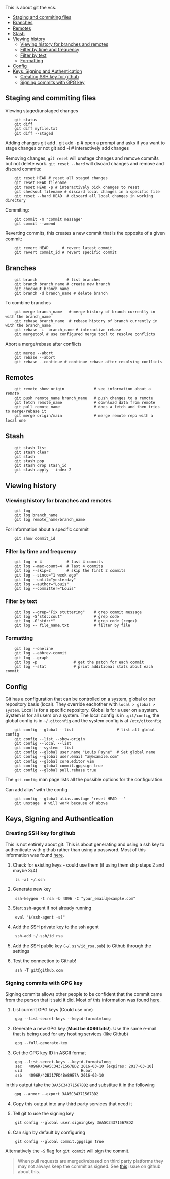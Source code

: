 This is about git the vcs.

- [Staging and commiting files](#staging-and-commiting-files)
- [Branches](#branches)
- [Remotes](#remotes)
- [Stash](#stash)
- [Viewing history](#viewing-history)
  - [Viewing history for branches and remotes](#viewing-history-for-branches-and-remotes)
  - [Filter by time and frequency](#filter-by-time-and-frequency)
  - [Filter by text](#filter-by-text)
  - [Formatting](#formatting)
- [Config](#config)
- [Keys, Signing and Authentication](#keys-signing-and-authentication)
  - [Creating SSH key for github](#creating-ssh-key-for-github)
  - [Signing commits with GPG key](#signing-commits-with-gpg-key)

## Staging and commiting files

Viewing staged/unstaged changes

        git status
        git diff
        git diff myfile.txt
        git diff --staged

Adding changes
        git add .
        git add -p      # open a prompt and asks if you want to stage changes or not
        git add -i      # interactively add changes

Removing changes, `git reset` will unstage changes and remove commits but not delete work. `git reset --hard` will discard changes and remove and discard commits:

        git reset HEAD # reset all staged changes
        git reset HEAD filename
        git reset HEAD -p # interactively pick changes to reset
        git checkout filename # discard local changes in a specific file
        git reset --hard HEAD  # discard all local changes in working directory

Commiting:

        git commit -m "commit message"
        git commit --amend

Reverting commits, this creates a new commit that is the opposite of a given commit:

        git revert HEAD      # revert latest commit
        git revert commit_id # revert specific commit

## Branches

        git branch             # list branches
        git branch branch_name # create new branch
        git checkout branch_name
        git branch -d branch_name # delete branch

To combine branches

        git merge branch_name   # merge history of branch currently in with the branch_name
        git rebase branch_name  # rebase history of branch currently in with the branch_name
        git rebase -i  branch_name # interactive rebase
        git mergetool # use configured merge tool to resolve conflicts

Abort a merge/rebase after conflicts

        git merge --abort
        git rebase --abort
        git rebase --continue # continue rebase after resolving conflicts

## Remotes

        git remote show origin             # see information about a remote
        git push remote_name branch_name   # push changes to a remote
        git fetch remote_name              # download data from remote
        git pull remote_name               # does a fetch and then tries to merge/rebase it
        git merge origin/main              # merge remote repo with a local one

## Stash

        git stash list
        git stash clear
        git stash
        git stash pop
        git stash drop stash_id
        git stash apply --index 2

## Viewing history

### Viewing history for branches and remotes

        git log
        git log branch_name
        git log remote_name/branch_name

For information about a specific commit

        git show commit_id

### Filter by time and frequency

        git log -n 4           # last 4 commits
        git log --max-count=4  # last 4 commits
        git log --skip=2       # skip the first 2 commits
        git log --since="1 week ago"
        git log --until="yesterday"
        git log --author="Louis"
        git log --committer="Louis"

### Filter by text

        git log --grep="Fix stuttering"    # grep commit message
        git log -S"std::cout"              # grep code
        git log -G"std::*"                 # grep code (regex)
        git log -- file_name.txt           # filter by file

### Formatting

        git log --oneline
        git log --abbrev-commit
        git log --graph
        git log -p                # get the patch for each commit
        git log --stat            # print additional stats about each commit

## Config

Git has a configuration that can be controlled on a system, global or per repository basis (local). They override eachother with `local > global > system`. Local is for a specific repository. Global is for a user on a system. System is for all users on a system. The local config is in `.git/config`, the global config is in `~/.gitconfig` and the system config is at `/etc/gitconfig`.

        git config --global --list                   # list all global config
        git config --list --show-origin
        git config --local --list
        git config --system --list
        git config --global user.name "Louis Payne"  # Set global name
        git config --global user.email "a@example.com"
        git config --global core.editor vim
        git config --global commit.gpgsign true
        git config --global pull.rebase true

The `git-config` man page lists all the possible options for the configuration.

Can add alias' with the config

        git config --global alias.unstage 'reset HEAD --'
        git unstage  # will work because of above

## Keys, Signing and Authentication

### Creating SSH key for github

This is not entirely about git. This is about generating and using a ssh key to authenticate with github rather than using a password. Most of this information was found [here](https://docs.github.com/en/authentication/connecting-to-github-with-ssh/about-ssh).

1) Check for existing keys - could use them (if using them skip steps 2 and maybe 3/4)

        ls -al ~/.ssh

2) Generate new key

        ssh-keygen -t rsa -b 4096 -C "your_email@example.com"

3) Start ssh-agent if not already running

        eval "$(ssh-agent -s)"

4) Add the SSH private key to the ssh agent

        ssh-add ~/.ssh/id_rsa

5) Add the SSH public key (`~/.ssh/id_rsa.pub`) to Github through the settings

6) Test the connection to Github!

        ssh -T git@github.com

### Signing commits with GPG key

Signing commits allows other people to be confident that the commit came from the person that it said it did. Most of this information was found [here](https://docs.github.com/en/authentication/managing-commit-signature-verification/about-commit-signature-verification).

1) List current GPG keys (Could use one)

        gpg --list-secret-keys --keyid-format=long

2) Generate a new GPG key (**Must be 4096 bits!**). Use the same e-mail that is being used for any hosting services (like Github)

        gpg --full-generate-key

3) Get the GPG key ID in ASCII format

        gpg --list-secret-keys --keyid-format=long
        sec   4096R/3AA5C34371567BD2 2016-03-10 [expires: 2017-03-10]
        uid                          Hubot 
        ssb   4096R/42B317FD4BA89E7A 2016-03-10

in this output take the `3AA5C34371567BD2` and substitue it in the following

        gpg --armor --export 3AA5C34371567BD2

4) Copy this output into any third party services that need it

5) Tell git to use the signing key

        git config --global user.signingkey 3AA5C34371567BD2

6) Can sign by default by configuring

        git config --global commit.gpgsign true

Alternatively the `-S` flag for `git commit` will sign the commit. 

> When pull requests are merged/rebased on third party platforms they may not always keep the commit as signed. See [this](https://github.com/github/hub/issues/1241) issue on github about this.
